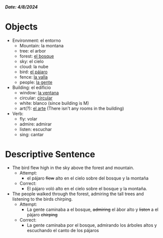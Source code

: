 ##### Date: 4/8/2024
# Objects
- Environment: el entorno
	- Mountain: la montana
	- tree: el arbor
	- forest: [el bosque](https://www.spanishdict.com/translate/el%20bosque?langFrom=es)
	- sky: el cielo
	- cloud: la nube
	- bird: [el pájaro](https://www.spanishdict.com/translate/el%20p%C3%A1jaro?langFrom=es)
	- fence: [la valla](https://www.spanishdict.com/translate/la%20valla?langFrom=es)
	- people: [la gente](https://www.spanishdict.com/translate/la%20gente)
- Building: el edificio
	- window: [la ventana](https://www.spanishdict.com/translate/la%20ventana?langFrom=es)
	- circular: [circular](https://www.spanishdict.com/translate/circular?langFrom=en)
	- white: blanco (since building is M)
	- art(?): [el arte](https://www.spanishdict.com/translate/el%20arte?langFrom=es) (There isn't any rooms in the building)
- Verb:
	- fly: volar
	- admire: admirar
	- listen: escuchar
	- sing: cantar
# Descriptive Sentence
- The bird flew high in the sky above the forest and mountain.
	- Attempt:
		- el pájaro <s>flew</s> alto en el cielo sobre del bosque y la montaña
	- Correct: 
		- El pájaro voló alto en el cielo sobre el bosque y la montaña.
- The people walked through the forest, admiring the tall trees and listening to the birds chirping.
	- Attempt:
		- La gente caminaba a el bosque, <s>admiring</s> el àbor alto y <s>listen</s> a el pàjaro <s>chirping</s>
	- Correct:
		- La gente caminaba por el bosque, admirando los árboles altos y escuchando el canto de los pájaros